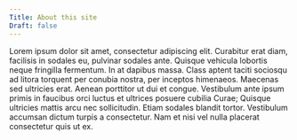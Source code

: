 ```yaml
---
Title: About this site
Draft: false
---
```


Lorem ipsum dolor sit amet, consectetur adipiscing elit. Curabitur erat diam, facilisis in sodales eu, pulvinar sodales ante. Quisque vehicula lobortis neque fringilla fermentum. In at dapibus massa. Class aptent taciti sociosqu ad litora torquent per conubia nostra, per inceptos himenaeos. Maecenas sed ultricies erat. Aenean porttitor ut dui et congue. Vestibulum ante ipsum primis in faucibus orci luctus et ultrices posuere cubilia Curae; Quisque ultricies mattis arcu nec sollicitudin. Etiam sodales blandit tortor. Vestibulum accumsan dictum turpis a consectetur. Nam et nisi vel nulla placerat consectetur quis ut ex.
